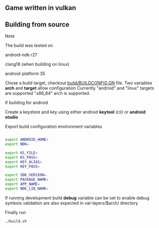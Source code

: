 ## Game written in vulkan 
## Building from source
> [!NOTE]
> The build was tested on
> 
> android-ndk r27
> 
> clang18 (when building on linux)
> 
> android-platform 35

Chose a build target, checkout [build/BUILDCONFIG.GN](https://github.com/Marmar9/KompjuterGejm/blob/master/build/BUILDCONFIG.gn) file.
Two variables **arch** and **target** allow configuration
Currently "android" and "linux" targets are supported "x86_64" arch is supported.

If building for android

Create a keystore and key using either android **keytool** (cli) or **android studio**

Export build configuration environment variables 

```sh

export ANDROID_HOME=
export NDK=

export KS_FILE=
export KS_PASS=
export KEY_ALIAS=
export KEY_PASS=

export SDK_VERSION=
export PACKAGE_NAME=
export APP_NAME=
export NDK_LIB_NAME=

```

If running development build  **debug** variable can be set to enable debug symbols
validation are also expected in val-layers/$arch/ directory

Finally run 

```sh
./build.sh
```
